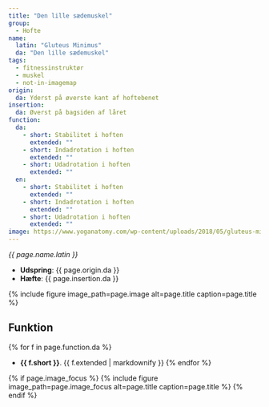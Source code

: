 ```yaml
---
title: "Den lille sædemuskel"
group:
  - Hofte
name:
  latin: "Gluteus Minimus"
  da: "Den lille sædemuskel"
tags:
  - fitnessinstruktør
  - muskel
  - not-in-imagemap
origin: 
  da: Yderst på øverste kant af hoftebenet
insertion: 
  da: Øverst på bagsiden af låret
function:
  da:
    - short: Stabilitet i hoften
      extended: ""
    - short: Indadrotation i hoften
      extended: ""
    - short: Udadrotation i hoften
      extended: ""
  en:
    - short: Stabilitet i hoften
      extended: ""
    - short: Indadrotation i hoften
      extended: ""
    - short: Udadrotation i hoften
      extended: ""
image: https://www.yoganatomy.com/wp-content/uploads/2018/05/gluteus-minimus-muscle-1.png
---
```


_{{ page.name.latin }}_

- **Udspring**: {{ page.origin.da }}
- **Hæfte**: {{ page.insertion.da }}

{% include figure image_path=page.image alt=page.title caption=page.title %}

## Funktion

{% for f in page.function.da %}
- **{{ f.short }}**.
  {{ f.extended | markdownify }}
{% endfor %}

{% if page.image_focus %}
{% include figure image_path=page.image_focus alt=page.title caption=page.title %}
{% endif %}
